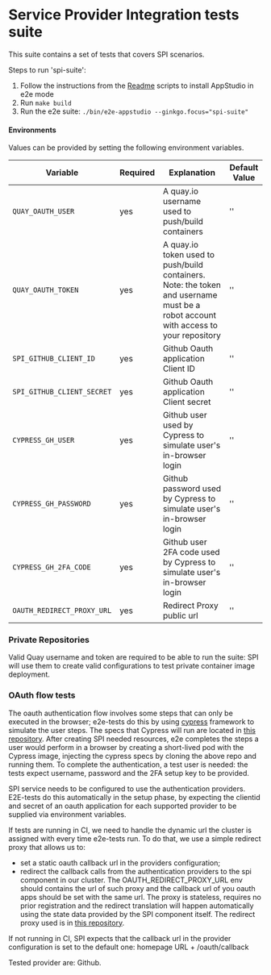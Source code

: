 # Service Provider Integration tests suite

This suite contains a set of tests that covers SPI scenarios.

Steps to run 'spi-suite':

1) Follow the instructions from the [Readme](../../docs/Installation.md) scripts to install AppStudio in e2e mode
2) Run `make build`
3) Run the e2e suite: `./bin/e2e-appstudio --ginkgo.focus="spi-suite"`

#### Environments

Values can be provided by setting the following environment variables.

| Variable | Required | Explanation | Default Value |
|---|---|---|---|
| `QUAY_OAUTH_USER` | yes | A quay.io username used to push/build containers  | ''  |
| `QUAY_OAUTH_TOKEN` | yes | A quay.io token used to push/build containers. Note: the token and username must be a robot account with access to your repository | '' |
| `SPI_GITHUB_CLIENT_ID` | yes | Github Oauth application Client ID  | ''  |
| `SPI_GITHUB_CLIENT_SECRET` | yes | Github Oauth application Client secret | ''  |
| `CYPRESS_GH_USER` | yes | Github user used by Cypress to simulate user's in-browser login  | ''  |
| `CYPRESS_GH_PASSWORD` | yes | Github password used by Cypress to simulate user's in-browser login  | ''  |
| `CYPRESS_GH_2FA_CODE` | yes | Github user 2FA code used by Cypress to simulate user's in-browser login | ''  |
| `OAUTH_REDIRECT_PROXY_URL` | yes | Redirect Proxy public url | ''  |

### Private Repositories

Valid Quay username and token are required to be able to run the suite: SPI will use them to create valid configurations to test private container image deployment. 

### OAuth flow tests

The oauth authentication flow involves some steps that can only be executed in the browser; e2e-tests do this by using [cypress](https://github.com/cypress-io/cypress) framework to simulate the user steps. The specs that Cypress will run are located in [this repository](https://github.com/redhat-appstudio-qe/cypress-browser-oauth-flow). After creating SPI needed resources, e2e completes the steps a user would perform in a browser by creating a short-lived pod with the Cypress image, injecting the cypress specs by cloning the above repo and running them.
To complete the authentication, a test user is needed: the tests expect username, password and the 2FA setup key to be provided. 

SPI service needs to be configured to use the authentication providers. E2E-tests do this automatically in the setup phase, by expecting the clientid and secret of an oauth application for each supported provider to be supplied via environment variables. 

If tests are running in CI, we need to handle the dynamic url the cluster is assigned with every time e2e-tests run. To do that, we use a simple redirect proxy that allows us to: 
- set a static oauth callback url in the providers configuration; 
- redirect the callback calls from the authentication providers to the spi component in our cluster. 
The OAUTH_REDIRECT_PROXY_URL env should contains the url of such proxy and the callback url of you oauth apps should be set with the same url. 
The proxy is stateless, requires no prior registration and the redirect translation will happen automatically using the state data provided by the SPI component itself.
The redirect proxy used is in [this repository](https://github.com/redhat-appstudio-qe/spi-oauth-redirect-proxy).

If not running in CI, SPI expects that the callback url in the provider configuration is set to the default one: homepage URL + /oauth/callback

Tested provider are: Github.